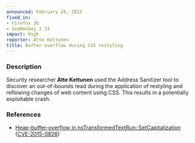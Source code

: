 ```yaml
---
announced: February 24, 2015
fixed_in:
- Firefox 36
- SeaMonkey 2.33
impact: High
reporter: Atte Kettunen
title: Buffer overflow during CSS restyling
---
```


<h3>Description</h3>

<p>Security researcher <strong>Atte Kettunen</strong> used the Address Sanitizer
tool to discover an out-of-bounds read during the application of restyling and
reflowing changes of web content using CSS. This results in a potentially
exploitable crash.
</p>

<h3>References</h3>

<ul>
  <li><a href="https://bugzilla.mozilla.org/show_bug.cgi?id=1092363">
       Heap-buffer-overflow in nsTransformedTextRun::SetCapitalization</a>
(<a href="http://cve.mitre.org/cgi-bin/cvename.cgi?name=CVE-2015-0826"
class="ex-ref">CVE-2015-0826</a>)</li>
</ul>



